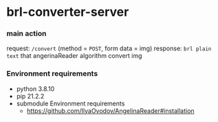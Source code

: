 # brl-converter-server

### main action

request:  `/convert` (method = `POST`, form data = img) 
response: `brl plain text` that angerinaReader algorithm convert img

### Environment requirements
- python 3.8.10
- pip 21.2.2
- submodule Environment requirements 
    - https://github.com/IlyaOvodov/AngelinaReader#installation
